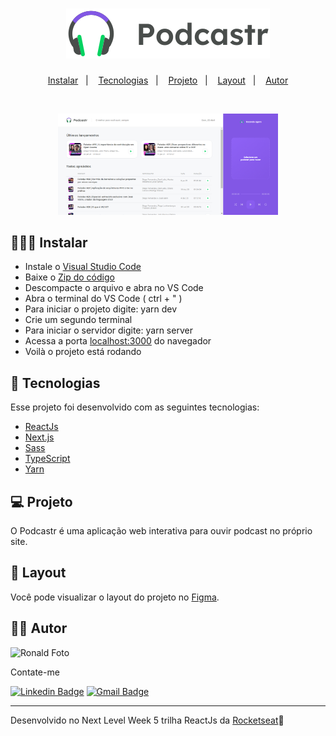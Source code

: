 <h1 align="center">
    <img alt="Podcastr" title="Podcastr" src="public/logo.svg" />
</h1>

<p align="center">
  <a href="#-instalar">Instalar</a>&nbsp;&nbsp;&nbsp;|&nbsp;&nbsp;&nbsp;
  <a href="#-tecnologias">Tecnologias</a>&nbsp;&nbsp;&nbsp;|&nbsp;&nbsp;&nbsp;
  <a href="#-projeto">Projeto</a>&nbsp;&nbsp;&nbsp;|&nbsp;&nbsp;&nbsp;
  <a href="#-layout">Layout</a>&nbsp;&nbsp;&nbsp;|&nbsp;&nbsp;&nbsp;
  <a href="#-autor">Autor</a>
</p>


<br>

<p align="center">
  <img alt="HomePage" src="public/homepage.PNG" width="70%" =>
</p>

## 👨🏾‍💻 Instalar  

- Instale o [Visual Studio Code](https://code.visualstudio.com/)
- Baixe o [Zip do código](https://github.com/Ronald785/Podcastr/archive/refs/heads/main.zip)
- Descompacte o arquivo e abra no VS Code
- Abra o terminal do VS Code ( ctrl + " )
- Para iniciar o projeto digite: yarn dev
- Crie um segundo terminal
- Para iniciar o servidor digite: yarn server
- Acessa a porta [localhost:3000](http://localhost:3000) do navegador 
- Voilà o projeto está rodando



## 🚀 Tecnologias

Esse projeto foi desenvolvido com as seguintes tecnologias:

- [ReactJs](https://pt-br.reactjs.org/)
- [Next.js](https://nextjs.org/)
- [Sass](https://sass-lang.com/)
- [TypeScript](https://www.typescriptlang.org/)
- [Yarn](https://yarnpkg.com/)


## 💻 Projeto

O Podcastr é uma aplicação web interativa para ouvir podcast no próprio site. 

## 🔖 Layout

Você pode visualizar o layout do projeto no [Figma](https://www.figma.com/file/UwFEntsHpHYJlHNQAQr4gA/Podcastr?node-id=160%3A2761).

## ✍🏾 Autor

<img src="https://avatars.githubusercontent.com/u/65602274?v=4" width="100px;" alt="Ronald Foto"/>

Contate-me

[![Linkedin Badge](https://img.shields.io/badge/-Linkedin-blue?style=flat-square&logo=Linkedin&logoColor=white&link=https://www.linkedin.com/in/ronald785/)](https://www.linkedin.com/in/ronald785/)
[![Gmail Badge](https://img.shields.io/badge/-ronaldmateus785@gmail.com-c14438?style=flat-square&logo=Gmail&logoColor=white&link=mailto:ronaldmateus785@gmail.com)](mailto:ronaldmateus785@gmail.com)

---
   
Desenvolvido no Next Level Week 5 trilha ReactJs da [Rocketseat](https://rocketseat.com.br/)🚀
